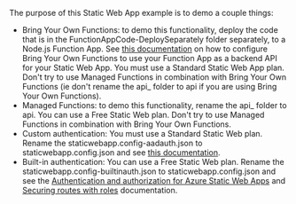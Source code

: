 The purpose of this Static Web App example is to demo a couple things: 
- Bring Your Own Functions: to demo this functionality, deploy the code that is in the FunctionAppCode-DeploySeparately folder separately, to a Node.js Function App. See [this documentation](https://docs.microsoft.com/azure/static-web-apps/functions-bring-your-own) on how to configure Bring Your Own Functions to use your Function App as a backend API for your Static Web App. You must use a Standard Static Web App plan. Don't try to use Managed Functions in combination with Bring Your Own Functions (ie don't rename the api_ folder to api if you are using Bring Your Own Functions).
- Managed Functions: to demo this functionality, rename the api_ folder to api. You can use a Free Static Web plan. Don't try to use Managed Functions in combination with Bring Your Own Functions.
- Custom authentication: You must use a Standard Static Web plan. Rename the staticwebapp.config-aadauth.json to staticwebapp.config.json and see [this documentation](https://docs.microsoft.com/azure/static-web-apps/authentication-custom?tabs=aad).
- Built-in authentication: You can use a Free Static Web plan. Rename the staticwebapp.config-builtinauth.json to staticwebapp.config.json and see the [Authentication and authorization for Azure Static Web Apps](https://docs.microsoft.com/azure/static-web-apps/authentication-authorization?tabs=invitations) and [Securing routes with roles](https://docs.microsoft.com/en-us/azure/static-web-apps/configuration#securing-routes-with-roles) documentation.
